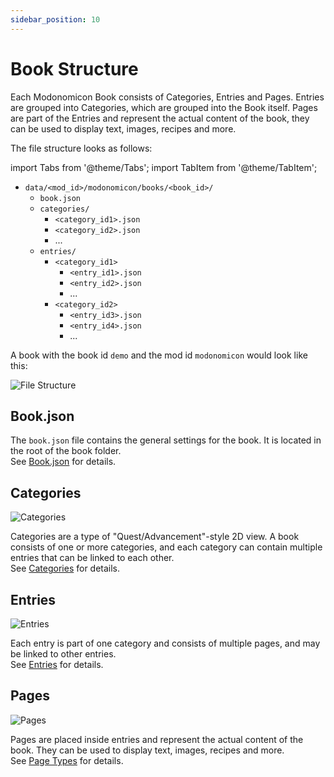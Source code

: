 ```yaml
---
sidebar_position: 10
---
```


# Book Structure

Each Modonomicon Book consists of Categories, Entries and Pages. Entries are grouped into Categories, which are grouped into the Book itself. Pages are part of the Entries and represent the actual content of the book, they can be used to display text, images, recipes and more.

The file structure looks as follows:

import Tabs from '@theme/Tabs';
import TabItem from '@theme/TabItem';

<Tabs>
<TabItem value="hierarchy" label="Hierarchy" default>

- `data/<mod_id>/modonomicon/books/<book_id>/`
  - `book.json`
  - `categories/`
    - `<category_id1>.json`
    - `<category_id2>.json`
    - ...
  - `entries/`
    - `<category_id1>`
      - `<entry_id1>.json`
      - `<entry_id2>.json`
      - ...
    - `<category_id2>`
      - `<entry_id3>.json`
      - `<entry_id4>.json`
      - ...

</TabItem>

<TabItem value="screenshot" label="Example Screenshot">

A book with the book id `demo` and the mod id `modonomicon` would look like this:

![File Structure](/img/docs/basics/structure/files.png)

</TabItem>
</Tabs>

## Book.json


The `book.json` file contains the general settings for the book. It is located in the root of the book folder.   
See [Book.json](./book) for details.

## Categories

![Categories](/img/docs/basics/structure/categories.png)

Categories are a type of "Quest/Advancement"-style 2D view. A book consists of one or more categories, and each category can contain multiple entries that can be linked to each other.   
See [Categories](./categories) for details.

## Entries

![Entries](/img/docs/basics/structure/entries.png)

Each entry is part of one category and consists of multiple pages, and may be linked to other entries.   
See [Entries](./entries) for details.

## Pages

![Pages](/img/docs/basics/structure/pages.png)

Pages are placed inside entries and represent the actual content of the book. They can be used to display text, images, recipes and more.   
See [Page Types](../page-types) for details.
